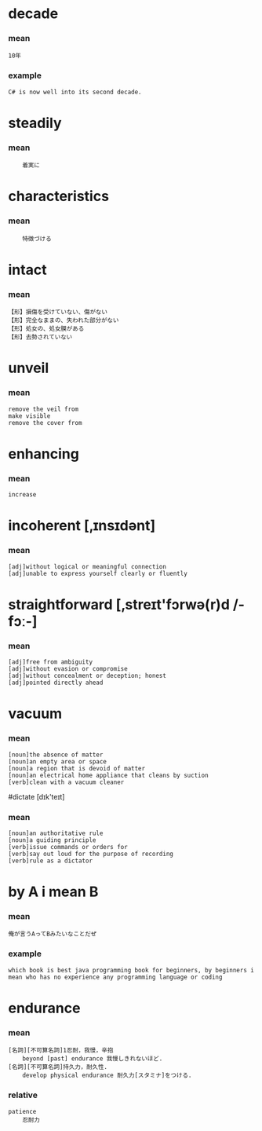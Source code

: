 # decade
### mean
	10年
### example
	C# is now well into its second decade.

# steadily
### mean
		着実に

# characteristics
### mean
		特徴づける

# intact
### mean
	【形】損傷を受けていない、傷がない
	【形】完全なままの、失われた部分がない
	【形】処女の、処女膜がある
	【形】去勢されていない

# unveil
### mean
	remove the veil from
	make visible
	remove the cover from

# enhancing
### mean
	increase

# incoherent  [‚ɪnsɪdənt]
### mean
	[adj]without logical or meaningful connection
	[adj]unable to express yourself clearly or fluently

# straightforward  [‚streɪt'fɔrwə(r)d /-fɔː-]
### mean
	[adj]free from ambiguity
	[adj]without evasion or compromise
	[adj]without concealment or deception; honest
	[adj]pointed directly ahead

# vacuum
### mean
	[noun]the absence of matter
	[noun]an empty area or space
	[noun]a region that is devoid of matter
	[noun]an electrical home appliance that cleans by suction
	[verb]clean with a vacuum cleaner

#dictate  [dɪk'teɪt]
### mean
	[noun]an authoritative rule
	[noun]a guiding principle
	[verb]issue commands or orders for
	[verb]say out loud for the purpose of recording
	[verb]rule as a dictator


# by A i mean B
### mean
	俺が言うAってBみたいなことだぜ
### example
	which book is best java programming book for beginners, by beginners i mean who has no experience any programming language or coding

# endurance
### mean
	[名詞][不可算名詞]1忍耐，我慢，辛抱
		beyond [past] endurance 我慢しきれないほど.
	[名詞][不可算名詞]持久力，耐久性.
		develop physical endurance 耐久力[スタミナ]をつける.
### relative
	patience
		忍耐力

